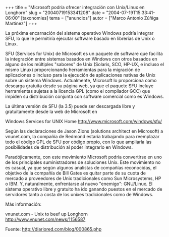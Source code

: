 +++
title = "Microsoft podría ofrecer integración con Unix/Linux en Longhorn"
slug = "20040719153341208"
date = "2004-07-19T15:33:41-06:00"
[taxonomies]
tema = ["anuncios"]
autor = ["Marco Antonio Zúñiga Martínez"]
+++

La próxima encarnación del sistema operativo Windows podría integrar
SFU, lo que le permitiría ejecutar software basado en librerías de Unix
o Linux.

<!-- more -->
SFU (Services for Unix) de Microsoft es un paquete de software que
facilita la integración entre sistemas basados en Windows con otros
basados en alguno de los múltiples &quot;sabores&quot; de Unix (Solaris,
SCO, HP-UX, e incluso el mismo Linux) proporcionando herramientas para
la migración de aplicaciones o incluso para la ejecución de aplicaciones
nativas de Unix sobre un sistema Windows. Actualmente, Microsoft lo
proporciona como descarga gratuita desde su página web, ya que el
paquete SFU incluye herramientas sujetas a la licencia GPL (como el
compilador GCC) que impiden su distribución conjunta con software
comercial como es Windows.

La última versión de SFU (la 3.5) puede ser descargada libre y
gratuitamente desde la web de Microsoft en

Windows Services for UNIX Home http://www.microsoft.com/windows/sfu/

Según las declaraciones de Jason Zions (solutions architect en
Microsoft) a vnunet.com, la compañía de Redmond estaría trabajando para
reemplazar todo el código GPL de SFU por código propio, con lo que
ampliaría las posibilidades de distribución al poder integrarlo en
Windows.

Paradójicamente, con este movimiento Microsoft podría convertirse en uno
de los principales suministradores de soluciones Unix. Este movimiento
no es casual, ya que según algunos analistas de compañías reconocidas,
el objetivo de la compañía de Bill Gates es quitar parte de su cuota de
mercado a proveedores de Unix tradicionales como Sun Microsystems, HP o
IBM. Y, naturalmente, enfrentarse al nuevo &quot;enemigo&quot;:
GNU/Linux. El sistema operativo libre y gratuito ha ido ganando puestos
en el mercado de servidores tanto a costa de los unixes tradicionales
como de Windows.

Más información:

vnunet.com - Unix to beef up Longhorn http://www.vnunet.com/news/1156587

Fuente: http://diariored.com/blog/000865.php

